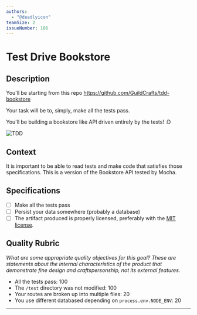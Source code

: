 ```yaml
---
authors:
  - "@deadlyicon"
teamSize: 2
issueNumber: 106
---
```


# Test Drive Bookstore

## Description

You'll be starting from this repo https://github.com/GuildCrafts/tdd-bookstore

Your task will be to, simply, make all the tests pass. 

You'll be building a bookstore like API driven entirely by the tests! :D

![TDD](http://i.giphy.com/7MZ0v9KynmiSA.gif) 

## Context

It is important to be able to read tests and make code that satisfies those specifications. This is a version of the Bookstore API tested by Mocha. 

## Specifications

- [ ] Make all the tests pass
- [ ] Persist your data somewhere (probably a database)
- [ ] The artifact produced is properly licensed, preferably with the [MIT license][mit-license].

## Quality Rubric

_What are some appropriate quality objectives for this goal? These are statements about the internal characteristics of the product that demonstrate fine design and craftspersonship, not its external features._

- All the tests pass: 100
- The `/test` directory was not modified: 100
- Your routes are broken up into multiple files: 20
- You use different databased depending on `process.env.NODE_ENV`: 20

---






[mit-license]: https://opensource.org/licenses/MIT
